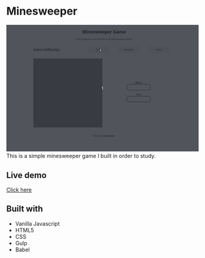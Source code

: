 # Minesweeper

![Minesweeper Game](minesweeper.gif)
This is a simple minesweeper game I built in order to study.

## Live demo
[Click here](https://stebsnusch.github.io/minesweeper/)

## Built with
* Vanilla Javascript
* HTML5
* CSS
* Gulp
* Babel